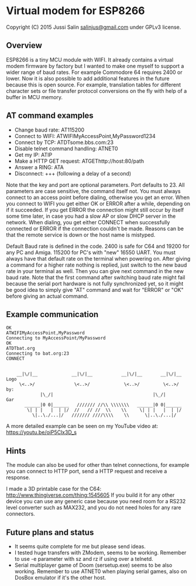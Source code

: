 Virtual modem for ESP8266
=========================

Copyright (C) 2015 Jussi Salin <salinjus@gmail.com> under GPLv3 license.

Overview
--------

ESP8266 is a tiny MCU module with WIFI. It already contains a virtual modem firmware by factory but I wanted to make one myself to support a wider range of baud rates. For example Commodore 64 requires 2400 or lower. Now it is also possible to add additional features in the future because this is open source. For example, translation tables for different character sets or file transfer protocol conversions on the fly with help of a buffer in MCU memory.

AT command examples
-------------------

* Change baud rate: AT115200
* Connect to WIFI: ATWIFIMyAccessPoint,MyPassword1234
* Connect by TCP: ATDTsome.bbs.com:23
* Disable telnet command handling: ATNET0
* Get my IP: ATIP
* Make a HTTP GET request: ATGEThttp://host:80/path
* Answer a RING: ATA
* Disconnect: +++ (following a delay of a second)

Note that the key and port are optional parameters. Port defaults to 23. All parameters are case sensitive, the command itself not. You must always connect to an access point before dialing, otherwise you get an error. When you connect to WIFI you get either OK or ERROR after a while, depending on if it succeeded. If you get ERROR the connection might still occur by itself some time later, in case you had a slow AP or slow DHCP server in the network. When dialing, you get either CONNECT when successfully connected or ERROR if the connection couldn't be made. Reasons can be that the remote service is down or the host name is mistyped.

Default Baud rate is defined in the code. 2400 is safe for C64 and 19200 for any PC and Amiga. 115200 for PC's with "new" 16550 UART.  You must always have that default rate on the terminal when powering on. After giving a command for a higher rate nothing is replied, just switch to the new baud rate in your terminal as well. Then you can give next command in the new baud rate. Note that the first command after switching baud rate might fail because the serial port hardware is not fully synchronized yet, so it might be good idea to simply give "AT" command and wait for "ERROR" or "OK" before giving an actual command.

Example communication
---------------------

	OK
	ATWIFIMyAccessPoint,MyPassword
	Connecting to MyAccessPoint/MyPassword
	OK
	ATDTbat.org
	Connecting to bat.org:23
	CONNECT


	    __|\/|__             __|\/|__           __|\/|__       __|\/|__  Logo
	     \<..>/               \<..>/             \<..>/         \<..>/    by:
	             |\_/|                                      |\_/|          Gar
	       ______|0 0|______   /////// //\\ \\\\\\\   ______|0 0|______
	        \| | |   |  | |/  //   // //  \\    \\     \| | |   |  | |/
	          \|..\./...|/   /////// ////\\\\    \\      \|..\./...|/

A more detailed example can be seen on my YouTube video at: https://youtu.be/oiP5Clx3D_s

Hints
-----

The module can also be used for other than telnet connections, for example you can connect to HTTP port, send a HTTP request and receive a response.

I made a 3D printable case for the C64: http://www.thingiverse.com/thing:1545605 If you build it for any other device you can use any generic case because you need room for a RS232 level converter such as MAX232, and you do not need holes for any rare connectors.

Future plans and status
-----------------------

* It seems quite complete for me but please send ideas.
* I tested huge transfers with ZModem, seems to be working. Remember to use -e parameter with sz and rz if using over a telnetd.
* Serial multiplayer game of Doom (sersetup.exe) seems to be also working. Remember to use ATNET0 when playing serial games, also on DosBox emulator if it's the other host.
